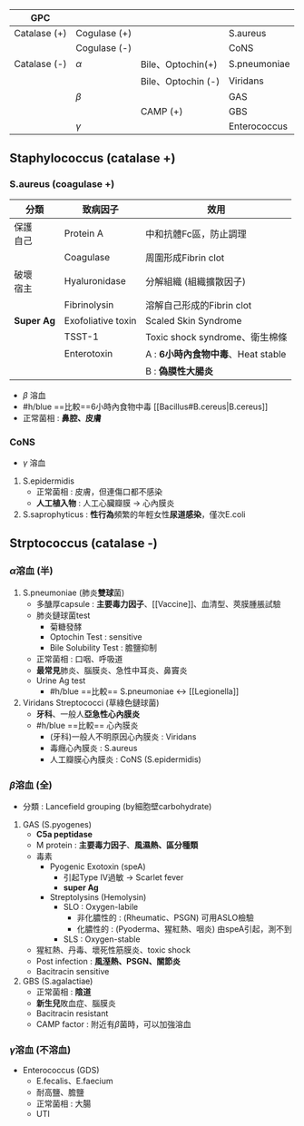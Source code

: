 | GPC          |              |                   |              |
| ------------ | ------------ | ----------------- | ------------ |
| Catalase (+) | Cogulase (+) |                   | S.aureus     |
|              | Cogulase (-) |                   | CoNS         |
| Catalase (-) | $\alpha$     | Bile、Optochin(+)  | S.pneumoniae |
|              |              | Bile、Optochin (-) | Viridans     |
|              | $\beta$      |                   | GAS          |
|              |              | CAMP (+)          | GBS          |
|              | $\gamma$     |                   | Enterococcus |
## Staphylococcus (catalase +)
### S.aureus (coagulase +)
| 分類           | 致病因子               | 效用                           |
| ------------ | ------------------ | ---------------------------- |
| 保護<br>自己     | Protein A          | 中和抗體Fc區，防止調理                 |
|              | Coagulase          | 周圍形成Fibrin clot              |
| 破壞<br>宿主     | Hyaluronidase      | 分解組織 (組織擴散因子)                |
|              | Fibrinolysin       | 溶解自己形成的Fibrin clot           |
| **Super Ag** | Exofoliative toxin | Scaled Skin Syndrome         |
|              | TSST-1             | Toxic shock syndrome、衛生棉條    |
|              | Enterotoxin        | A : **6小時內食物中毒**、Heat stable |
|              |                    | B : **偽膜性大腸炎**               |
- $\beta$ 溶血
- #h/blue ==比較==6小時內食物中毒 [[Bacillus#B.cereus|B.cereus]]
- 正常菌相 : **鼻腔、皮膚**
### CoNS
- $\gamma$ 溶血
1. S.epidermidis
	- 正常菌相 : 皮膚，但連傷口都不感染
	- **人工植入物** : 人工心臟瓣膜 -> 心內膜炎
2. S.saprophyticus : **性行為**頻繁的年輕女性**尿道感染**，僅次E.coli
## Strptococcus (catalase -)
### $\alpha$溶血 (半)

1. S.pneumoniae (肺炎**雙球**菌)
	- 多醣厚capsule : **主要毒力因子**、[[Vaccine]]、血清型、莢膜腫脹試驗
	- 肺炎鏈球菌test
		- 菊糖發酵
		- Optochin Test : sensitive
		- Bile Solubility Test : 膽鹽抑制
	- 正常菌相 : 口咽、呼吸道
	- **最常見**肺炎、腦膜炎、急性中耳炎、鼻竇炎
	- Urine Ag test
		- #h/blue ==比較== S.pneumoniae <-> [[Legionella]]
2. Viridans Streptococci (草綠色鏈球菌)
	- **牙科**、一般人**亞急性心內膜炎**
	- #h/blue ==比較== 心內膜炎
		- (牙科)一般人不明原因心內膜炎 : Viridans
		- 毒癮心內膜炎 : S.aureus
		- 人工瓣膜心內膜炎 : CoNS (S.epidermidis)
### $\beta$溶血 (全)
- 分類 : Lancefield grouping (by細胞壁carbohydrate)
1. GAS (S.pyogenes)
	- **C5a peptidase**
	- M protein : **主要毒力因子**、**風濕熱、區分種類**
	- 毒素
		- Pyogenic Exotoxin (speA)
			- 引起Type IV過敏 -> Scarlet fever
			- **super Ag**
		- Streptolysins (Hemolysin)
			- SLO : Oxygen-labile
				- 非化膿性的 : (Rheumatic、PSGN) 可用ASLO檢驗 
				- 化膿性的 : (Pyoderma、猩紅熱、咽炎) 由speA引起，測不到
			- SLS : Oxygen-stable
	- 猩紅熱、丹毒、壞死性筋膜炎、toxic shock
	- Post infection : **風溼熱、PSGN、關節炎**
	- Bacitracin sensitive
2. GBS (S.agalactiae)
	- 正常菌相 : **陰道**
	- **新生兒**敗血症、腦膜炎
	- Bacitracin resistant
	- CAMP factor : 附近有$\beta$菌時，可以加強溶血
### $\gamma$溶血 (不溶血)
- Enterococcus (GDS)
	- E.fecalis、E.faecium
	- 耐高鹽、膽鹽
	- 正常菌相 : 大腸
	- UTI